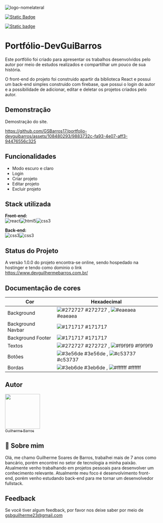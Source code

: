 ![logo-nomelateral](https://github.com/GSBarros17/portfolio-devguibarros/assets/108480293/7d889c4a-5db1-4e4b-86ba-be8262890c21)


[![Static Badge](https://img.shields.io/badge/Status-online-green.svg)](https://choosealicense.com/licenses/mit/)

[![Static badge](https://img.shields.io/badge/Version-v1.0.0-blue.svg)](http://www.gnu.org/licenses/agpl-3.0)


# Portfólio-DevGuiBarros



Este portfólio foi criado para apresentar os trabalhos desenvolvidos pelo autor por meio de estudos realizados e compartilhar um pouco de sua história. 

O front-end do projeto foi construido apartir da biblioteca React e possui um back-end simples construido com firebase, que possui o login do autor e a possibilidade de adicionar, editar e deletar os projetos criados pelo autor.




## Demonstração

Demostração do site.

https://github.com/GSBarros17/portfolio-devguibarros/assets/108480293/9883732c-fa93-4e07-aff3-94476556c325

## Funcionalidades

- Modo escuro e claro
- Login
- Criar projeto
- Editar projeto
- Excluir projeto


## Stack utilizada

**Front-end:**
<br>
![react](https://lh3.googleusercontent.com/pw/ABLVV84p0WklqnRid3MXPhQ0_bu2G2LRA4MPfU_zMkjyjY1VF3f5pzUQxwUN2JxRYf2bEFxv-eFirGfnKnqDezFThhELsWqCKjscO4qw1H8kH_NNxUov_CbQKamCAEw6IsShqwCGifLUZo0wgK1NItAOoiPAUoLCE8EtMJ4KMNYfvud69_czkjXBNMgf-U9YBM8cWmLY3bgWLVJlKlXmjkdRcR3G2Q0REENL66g4KzGXxX49GFTg6Mx0ElF54FHdHuvzdMVSjWPs9oQ8Gm5aqCSrmWpI5GQ9zfWb8o730Anm1JR5Xec-dTKO1K1bPRpGFdKIqHbrq60RUebxJAF9UwlGutybyYD6ic9l-by_YQsPY1qpqBs77k9HBX7fATHSZWGDqGQ3sLwzeM-UxCI4-ZzYOfyHjIqmIIOf8oBYoMTyqC0IEDN6r5Ua-tMIDnKSqXOAroAHQ7TL15yC_ozA5arZsD3QqbmBvA41pjemEUpbFi3EB-oaZLv54j3JlI4TuNxlfi_AE-KwgHYw6I6vHYB5HwEBK8GuxAmNqx3jelS_9k-97Ezterk90YqMtClrnMXnlTg8Cjvbb6UwWDybsAdY1oL1Jyi2Ry8N1q19el14VGpi8nnPQ5F7RFPoirH_kukzJOHH-ZuAwXm-g59l-zHOYbzkFxAJrUrQSWCWCcC0fia0aP6VQEaxkciIh7KwECcMeV3G9bk9Fm7oFSOk_dRnuI8KJ9ijNFc5Ib34uy9IPbNlygaZrFOAGmBIAj3XCcsX6TazoJvdhEd7VTXeeAxLDU_LtAH0tgFsG-JEibFtZDNkRgLuLpKI5MQE33pBEHAAXq6R1CT-Rd6cOGtcHSJvtE6aNQSTugxecVDdVLr8kCWWdZNILzE0KcBRGnNvOMbLgR3xWXvhxrxtC-EOwldNOaP2McFZe715X_qUPhPcHCKTvxsSg0szVfyxArIYExTkIr6wsjR4lwECvFc=w50-h50-s-no-gm?authuser=0)![html5](https://lh3.googleusercontent.com/pw/ABLVV85TGR8BqCyjBPuDpwWvPSXvUezcPZJidllTY-HCgFDNDum3tQoYuYbqkqRly4fVs1m890Q59wYMU-TMb-7TOiXYJuBl7MOw61zQE1rSIKP_z6sRoegqTPzFwqxGiTW3CoXkeRcF5qzMqgc43tsD8mor3KTfcSl6nfEW-4Lh9dXmPiuRgZTj4gGJMRfY-2riD3M9VjGXjEmNMkrO0zQhqsewxMNioBfCmpa1c9ywNuGxl10R-XcmZcIBYGax1BS9bjW77WkY0rLGyUL5yLrYcDzmdbEVYsmxayzJCQlncgobtdv5wTAWtwOxCGBachbjKm71_QIBg6rwGR8FDDeIccVIs-py3cqLgK7OKcRmFCP_E5bWxo0u0WXr9QFLMXMmAyZgqEaj61qwsEANpYIjjeIUQQ8qTXftOiTe9dvXz8Q797B_SOzrNlpYjcLcmm6wc3HBql2NNDdWM6Rlte4q2boXi1IJv9zBFx_jEyDccJxJegqL5KR2eTbUlK8LMNi0HQ_ynEA91dNNzRba_ICf9CU8iBstQobL-xMqsQE8pI_QQI_Z1azkRN67JXsTApXIH9IVYX0IqYNb3OH50OS-4BOxMumjDo0BaE3Fp47QYJkf2dNnqODc8O6LLesFCO1Lx8xRDPx6LRxurfqscrFNW6qsepOzggUPRwsEkz_H5cjSopqqPB09PrbVIWvT4T2WACiGROgfr0HgqiSKOYz4vUYfQLcE2deLHkz2NtztSpbzh0XJGRVQw2HDnzf5SS0vqPnCwUVym5nZP6lOxwIAUYNPNzQv_9nCTfPhQ7xjjUTqbIgAZR5e8cY9vafLtQz0yiyNDavM6DAwnWHGcUOpVQpPCtrd1sHHyzleEaPiGwANOPXJS86jKlf4e_R5VOk7tMoRMrqtLcEcIFyoERs6CGsYRFxP4CVoApSDsxZOIGNFOp3dQRaCgldbsMtmRgmJbYh1Lkier5Whwfg=w50-h50-s-no-gm?authuser=0)![css3](https://lh3.googleusercontent.com/pw/ABLVV870RulJSIL5CjNJ3C3DWDEnZtNl5l1xc5_1xSKEjzTRFE42bpsSTduIJVb5QE8-7lBquS-YYxokbd0P72GlSW60hT1L9yeghNgzX-mcZ8ep1dkOI5HBpVXYuGIo0GkUplxCpbXS-X-tl8v7dB89A4_l6ZeVHpUO3MJFwSGdLYYJgmnXgmOB8KHZmdO5RnxROoGl7QXO5CsfdgoGRvnAwiLB8wOy4R89UzOTFF71_IWLOWR6WtA52t2RKgKW3aRKcwXo25kDcroeO4Bv7UcIay8JYtbnBgWo5VgV6Z1OQkZGvL129vlNZhyhVLHapM4jiGinm2bxZTEbYdGbIISs-ftme6oD7mFB8ca43fl9fWBrgH8KwcGo8G2uS8PsieAtWgP0CCrZdj0DyEVuWTDjp8sQDDibZS-F0LzMLtSWGcrnkiDSXH3LMgwDJck4gAJMh_2nc5ucfp-jqBEpXfozDtprQ-Yrz6fkLutTNLd3nyGlZsBzd_oXh1oX5MP5ooFkbnL_MqGJxR-ijy5PoRwzktUyDtWnzHRDqccWtaxfZHzIWfFKHrBjKpnJE-pF21xdyJk6efLyVcVrJDVC2eHJIc5TKZ4kIpJdh20TnMyl4lln11gd-UREyxMY2wdnTJnIYKvpZtShl2AZNj2MQOI0l_IetWCRJf01cPMPNQTRU0ku8vDPkLNEamJlpUi1pkyjQ5KypeN6doE8uML6IqW2YhSl6Yj4pQJcw9ckRGRTv3sMZc1oarzBMXjI4_gGQbefdpkbll2FwEA8Fl253LRCK-WCfhG3f8UqzIhSAZA4gjtK6__bLbZ-hahaxUCmqeZv1G7CdSr9Zm3f-5cAmieCTOBhY0i3ACDzdibD-GMm9KXbjHWQg8paIT6OeOSPv0bqboRdAymbWbq1aj-4CzEkbYHC8rSBC7xRJMBwjO_8fEeGBWTy2-B9wgrcjz8znewmK6jlUDOLIDwa2UQ=w50-h50-s-no-gm?authuser=0)

**Back-end:**
<br>
![css3](https://lh3.googleusercontent.com/pw/ABLVV84RuRFoIVZHH_7Ij4R8hTQnWZCz-_1PGktM_Xvon37oxwwRbS2wnYm7fXgCiYvj8YvsbbV5IqlZi6nACEF2hH8YNzkEpWDSTrCdfLiNQyItW06gZFWIRdpjYZ1yy129PFEOWWeVSPpSC7TTHbYhjv-6j3WwQmPi_Sg1Ixxwpa-I6FT6iLqQkOHSA3tTEDzFerQkr3cwxeay8i_M91aNzqCDQxV3s0pXrKHV9HAEH_xFAkPiYvUR-lSpK2HEHwQPUwFulrO0AwEtpRCUIYeCU-0Aw5CW-2I9unzaCBpodN6fXYah9AjGvP5SAAOzTjbFB8ere0mH60LTn5edHARMFStOgSuaJoNlqpXRd1m6m4rIDhgvX00GiTDQGQQ9VDDR4ZDbMD2gs_09n0MmALyc3BNFDyLSLDS3sfboCMwlYgw1E20hAk5taNs0UAX9rQ_7VsIOPpQKUuKu8s0chPNng_WfPsH6qA26nJOuDN4CZshrcNzZliToZldRPc9KmWYlInwRMsKv6jhemmijmyK1QS7MF03klBNX5Luxd8wVojwaoUjXK7VjLiMUDzZ0cJvsxHaeEr28QeLhQMuQj7Xh99AofueOn4hhehi75X4t2bbpa_DE93rlwegGO-2Tk4e-Ck7iSRkNp4JMvh3pv4pp9ZU0ylvGwMdbK3JKBrjX6h03ejK72HiMK9FCtZRYlSSpSnGmLTAoalZSxkJczY1UTmy5KurBTYKxK9cLcmnzh3k8kNR37xxK_pcNr4GZ_xpNW6bRRHOoQDeqRnzHCexci7Z4jkIQViYSXqmPROAZ7gZvt_lZ9E5o5XhbUMc730NOWb6Iw5VjrW90fxX5ovVRvkQhSbyocdR7uRYW6MBVITXY3vINPv7E7gA_6DrJjuy9Dy0GaNz0Z9eMMIfhIXUMV0iDgOooy8aQOI6LU6Os7gtmjprCyqw8TgRob2HrlvBXR23n38DidWcMwew=w50-h50-s-no-gm?authuser=0)![css3](https://lh3.googleusercontent.com/pw/ABLVV84YXuAxhMAwtyKqusvmHM8wWBaV6MALPkiilucWE1eq1IFm_41JDtNrHB-wYAmr4hzvi2vKl1u5BKJmo1iSFEdisg6-SMSQYA5_WTogcytgYbjbQxHXOqyo8XHyx6RbrhxrioY58_Pvc82T1NqN9PU0GWVED_QvfoNC2ppFH3cbkYVAvY7yCIh3AD8J4JMfIQhaW5pmRP4nr2K0g1KVZW_jptDu1ezzOFiDhhvpC9iJ3inRZbXlTol2_EhUiiVpcGAii-5R75RBjvW08AavJc8BuqDqPsds0cM_487FoWk0XbQqh6I1DdtGrvRsvWWquEU8bTmEVDhhrm0cFiC9UZ4DVHcHXP47Mjqhfcmf88s7Y5q2kzCgIzK6KxR-ccDJun_LW0iuWbnGkDiO22NMZgbWOf4z_Xem6gsFocFCcLxw6J0PzX2pOX98txtcqmcvkzlfWUbGqEa1Ue33W8qurcQUag3SwhCRyxjhhg8o5DAQpXZKz_eIcp32VaBP2i6AXHheMGH9yUHrUd_mSARM0UbEgKFq5DHJ2GIOsY3xp9XmF6S89nwwhyUcZJdv78zkYpD0_UTXmNuRVQBn7yrp2xGvi4ri4STDiBMhyieTVPVvWc8Mwvcxn_gzex-pZPF-2GV1MEME7Ylk3yn6c5AQ1WeORS9aFOhnPKY5ww9kndFlYwGYLaSFa_A5ewmcpiwnaOtLPazYV0qLhS1fT1tNYByvUf8CVAJJmDROp3UAmnTcK7_Aw_C7deU3XARET9F5dOmZsv-tWKvD-SBWwpnL8QxLRI1RH1L5O2KWYIWdUk_EC7fQpBKraPyN7vwGEdpP0c8E5J03tQdBKj40iACpJ_gWze83TteBoEY_lZW7JjJ3wRlHHEULi97D-LDPwToiM-hpEUYoUz62pTAP6_cxQNbHoRtaKtMUUUqg7PWv5llHlJLbeIoNTI7Uyfws8Prt6FgAM8nQd1onqj8=w50-h50-s-no-gm?authuser=0)


## Status do Projeto

A versão 1.0.0 do projeto encontra-se online, sendo hospedado na hostinger e tendo como dominio o link https://www.devguilhermebarros.com.br/

## Documentação de cores

| Cor               | Hexadecimal                                                |
| ----------------- | ---------------------------------------------------------------- |
| Background       | ![#272727](https://via.placeholder.com/10/272727?text=+) #272727 , ![#eaeaea](https://via.placeholder.com/10/eaeaea?text=+) #eaeaea |
| Background Navbar       | ![#171717](https://via.placeholder.com/10/171717?text=+) #171717 |
| Background Footer      | ![#171717](https://via.placeholder.com/10/171717?text=+) #171717 |
| Textos      | ![#272727](https://via.placeholder.com/10/272727?text=+) #272727 , ![#f9f9f9](https://via.placeholder.com/10/f9f9f9?text=+) #f9f9f9 |
| Botões       | ![#3e56de](https://via.placeholder.com/10/3e56de?text=+) #3e56de , ![#c53737](https://via.placeholder.com/10/c53737?text=+) #c53737 |
| Bordas       | ![#3eb6de](https://via.placeholder.com/10/3eb6de?text=+) #3eb6de , ![#ffffff](https://via.placeholder.com/10/ffffff?text=+) #ffffff |


## Autor

[<img loading="lazy" src="https://lh3.googleusercontent.com/pw/ABLVV87rXBWKtDifL6bT5bmVv3CbEWmU2ilabQYZiXwEmPjGHjbIwO30oirMWnbpQIfv2hIg0sXss2y_PlXuT0aqUR-2Qur6ACMdRONTVuBE15NEin8_zIkZVpd5m8QfvUUxVektWZZ6S9l1XAXOqtE_rLA20itU9MBRj77UDO1faEqJUUPrz5zMoxeJEUxFqLvgdJ35bZ7eyCEzONAemq0LjZev4zKJTv4tmLC7iZOD0vbA-Ipv3tSgS93-rdiz5Aks6vUifjoY0hnrFuzJESAJC65UnU9VSsDd1jyM83tv0Y9PmyCgCqk3fpF_WGvCF1K_HQ5hmqqENWCdrMN7ENQgp9AsiMnHkBQYEwWlLhqSLtgGYDVff73EGeceX8wJtvbhOPbQ5aeQi4CYGfBAS3oslfbLFKDunE6i9GD30FewY9Q9y3lxtT75BciaXc1S7aRNym1ttf9fq7rpUSJoDqK-mW_OtZkbc2f8-aNscvS0usvrTfB4rwtBWvKAyfqAebeS6GUV-1GK9mxo8XSYtluKaGsTnTOFoxUybillZCYrGkj7N00XapJhgmQuYrZCDd_UuSbwaU5RzkqmZ4pB6moKowS-GGDLtysbly9MhC6p55tjUb-_1anyBQ6U8yunLHqRLXSQ-pL-BdDBcGuwoI_tkhDv2DBvMU8-uYMuLMcXPyP9kNCYgHQqf0ZY6fDLo4NWy1VJElO0JyuuNKETgC028RuX9DLp2jtw8KrVLYKFnqsQSi4mvaCzUvxpD7ZXf5pUlDkf6h3WmFH83f4NQIFS_LYFyiyopvTwvO1EYnJSdjZqOtczHbdOcBisluSDAmqiKL9sBepQumO3XO99gAUhFAVcDEaKrzo2gy53gUT2QhiNGBuUsJy6yWpyFgv8oRuOxokFXEJYvYtn3oiplfkkI23Cs8KaFfkawaFI4YGbCHWniXtjZu-UVVmUWM7UH7LqWzKSBr7Ch_VXIQE=w300-h300-s-no-gm?authuser=0" width=115><br><sub>Guilherme Barros</sub>](https://github.com/GSBarros17)

## 🚀 Sobre mim

Olá, me chamo Guilherme Soares de Barros, trabalhei mais de 7 anos como bancário, porém encontrei no setor de tecnologia a minha paixão. Atualmente venho trabalhando em projetos pessoais para desenvolver um conhecimento relevante. Atualmente meu foco é desenvolvimento front-end, porém venho estudando back-end para me tornar um desenvolvedor fullstack.


## Feedback

Se você tiver algum feedback, por favor nos deixe saber por meio de gsbguilherme23@gmail.com
